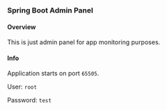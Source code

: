 ### Spring Boot Admin Panel
#### Overview
This is just admin panel for app monitoring purposes.

#### Info
Application starts on port `65505`.

User: `root`

Password: `test`
